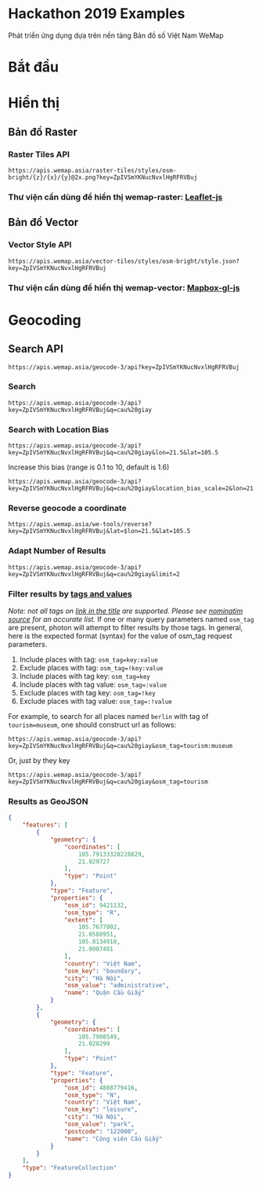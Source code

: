 # Hackathon 2019 Examples
Phát triển ứng dụng dựa trên nền tảng Bản đồ số Việt Nam WeMap

# Bắt đầu

# Hiển thị

## Bản đồ Raster

### Raster Tiles API
```
https://apis.wemap.asia/raster-tiles/styles/osm-bright/{z}/{x}/{y}@2x.png?key=ZpIVSmYKNucNvxlHgRFRVBuj
```

### Thư viện cần dùng để hiển thị wemap-raster: [Leaflet-js](https://leafletjs.com/examples/quick-start/)



## Bản đồ Vector

### Vector Style API
```
https://apis.wemap.asia/vector-tiles/styles/osm-bright/style.json?key=ZpIVSmYKNucNvxlHgRFRVBuj
```

### Thư viện cần dùng để hiển thị wemap-vector: [Mapbox-gl-js](https://docs.mapbox.com/mapbox-gl-js/api/)


# Geocoding

## Search API

```
https://apis.wemap.asia/geocode-3/api?key=ZpIVSmYKNucNvxlHgRFRVBuj
```

### Search
```
https://apis.wemap.asia/geocode-3/api?key=ZpIVSmYKNucNvxlHgRFRVBuj&q=cau%20giay
```

### Search with Location Bias
```
https://apis.wemap.asia/geocode-3/api?key=ZpIVSmYKNucNvxlHgRFRVBuj&q=cau%20giay&lon=21.5&lat=105.5
```

Increase this bias (range is 0.1 to 10, default is 1.6)

```
https://apis.wemap.asia/geocode-3/api?key=ZpIVSmYKNucNvxlHgRFRVBuj&q=cau%20giay&location_bias_scale=2&lon=21.5&lat=105.5
```

### Reverse geocode a coordinate
```
https://apis.wemap.asia/we-tools/reverse?key=ZpIVSmYKNucNvxlHgRFRVBuj&lat=$lon=21.5&lat=105.5
```

### Adapt Number of Results
```
https://apis.wemap.asia/geocode-3/api?key=ZpIVSmYKNucNvxlHgRFRVBuj&q=cau%20giay&limit=2
```

### Filter results by [tags and values](http://taginfo.openstreetmap.org/projects/nominatim#tags) 
*Note: not all tags on [link in the title](http://taginfo.openstreetmap.org/projects/nominatim#tags) are supported. Please see [nominatim source](https://github.com/openstreetmap/osm2pgsql/blob/master/output-gazetteer.cpp#L81) for an accurate list.*
If one or many query parameters named ```osm_tag``` are present, photon will attempt to filter results by those tags. In general, here is the expected format (syntax) for the value of osm_tag request parameters.

1. Include places with tag: ```osm_tag=key:value```
2. Exclude places with tag: ```osm_tag=!key:value```
3. Include places with tag key: ```osm_tag=key```
4. Include places with tag value: ```osm_tag=:value```
5. Exclude places with tag key: ```osm_tag=!key```
6. Exclude places with tag value: ```osm_tag=:!value```

For example, to search for all places named ```berlin``` with tag of ```tourism=museum```, one should construct url as follows:
```
https://apis.wemap.asia/geocode-3/api?key=ZpIVSmYKNucNvxlHgRFRVBuj&q=cau%20giay&osm_tag=tourism:museum
```

Or, just by they key

```
https://apis.wemap.asia/geocode-3/api?key=ZpIVSmYKNucNvxlHgRFRVBuj&q=cau%20giay&osm_tag=tourism
```

### Results as GeoJSON
```json
{
    "features": [
        {
            "geometry": {
                "coordinates": [
                    105.79133320228829,
                    21.029727
                ],
                "type": "Point"
            },
            "type": "Feature",
            "properties": {
                "osm_id": 9421132,
                "osm_type": "R",
                "extent": [
                    105.7677002,
                    21.0588951,
                    105.8134918,
                    21.0007401
                ],
                "country": "Việt Nam",
                "osm_key": "boundary",
                "city": "Hà Nội",
                "osm_value": "administrative",
                "name": "Quận Cầu Giấy"
            }
        },
        {
            "geometry": {
                "coordinates": [
                    105.7908549,
                    21.028299
                ],
                "type": "Point"
            },
            "type": "Feature",
            "properties": {
                "osm_id": 4888779416,
                "osm_type": "N",
                "country": "Việt Nam",
                "osm_key": "leisure",
                "city": "Hà Nội",
                "osm_value": "park",
                "postcode": "122000",
                "name": "Công viên Cầu Giấy"
            }
        }
    ],
    "type": "FeatureCollection"
}
```